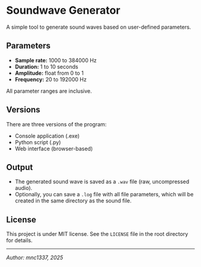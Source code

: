 # Soundwave Generator

A simple tool to generate sound waves based on user-defined parameters.

## Parameters

- **Sample rate:** 1000 to 384000 Hz  
- **Duration:** 1 to 10 seconds  
- **Amplitude:** float from 0 to 1  
- **Frequency:** 20 to 192000 Hz  

All parameter ranges are inclusive.

## Versions

There are three versions of the program:  
- Console application (.exe)  
- Python script (.py)  
- Web interface (browser-based)  

## Output

- The generated sound wave is saved as a `.wav` file (raw, uncompressed audio).  
- Optionally, you can save a `.log` file with all file parameters, which will be created in the same directory as the sound file.

## License

This project is under MIT license. See the `LICENSE` file in the root directory for details.

---

*Author: mnc1337, 2025*
